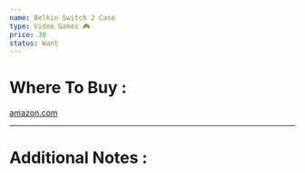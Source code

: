```yaml
---
name: Belkin Switch 2 Case
type: Video Games 🎮
price: 30
status: Want
---
```

# Where To Buy :

[amazon.com](https://www.amazon.com/Belkin-Carrying-Lightweight-Protective-Essentials/dp/B0FBQBY7P7?tag=theverge02-20&ascsubtag=__vg0719awD__691319__691354________________google.com&th=1)

---
# Additional Notes :
